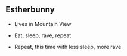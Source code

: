 ## Estherbunny

- Lives in Mountain View
- Eat, sleep, rave, repeat

- Repeat, this time with less sleep, more rave
